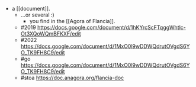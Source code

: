 - a [[document]].
  - …or several :)
    - you find in the [[Agora of Flancia]].
  - #2019 https://docs.google.com/document/d/1hKYrcScFTqggWhtlc-Ot3XQoWQmBFKXF/edit
  - #2022 https://docs.google.com/document/d/1MxO0l9wDDWQdrutOVgdS6YO_TK9FH8C9/edit 
  - #go https://docs.google.com/document/d/1MxO0l9wDDWQdrutOVgdS6YO_TK9FH8C9/edit
  - #stoa https://doc.anagora.org/flancia-doc
